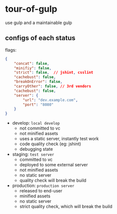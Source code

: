 # tour-of-gulp

use gulp and a maintainable gulp

## configs of each status

flags:

```json
{
    "concat": false,
    "minifiy": false,
    "strict": false,  // jshint, csslint
    "cachebust": false,
    "breakOnError": false,
    "carryOther": false, // 3rd vendors
    "cachebust": false,
    "server": {
        "url": "dev.example.com",
        "port": "8080"
    }
}
```

- develop:  `local develop`
    - not committed to vc
    - not minified assets
    - uses a static server, instantly test work
    - code quality check (eg: jshint)
    - debugging state
- staging: `test server`
    - committed to vc
    - deployed to some external server
    - not minified assets
    - no static server
    - quality check will break the build
- production: `production server`
    - released to end-user
    - minified assets
    - no static server
    - strict quality check, which will break the build
